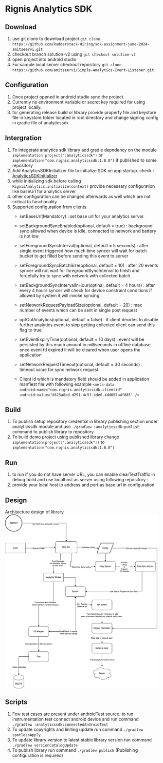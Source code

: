 # Rignis Analytics SDK

## Download
1. use git clone to download project `git clone https://github.com/Rudderstack-Hiring/sdk-assignment-june-2024-amitseervi.git`
2. checkout branch solution-v2 using `git checkout solution-v2`
3. open project into android studio
4. For sample local server checkout repository `git clone https://github.com/amitseervi/Simple-Analytics-Event-Listener.git`

## Configuration
1. Once project opened in android studio sync the project.
2. Currently no environment variable or secret key required for using project locally.
3. for generating release build or library provide property file and keystore file in keystore folder located in root directory and change signing config in gradle file of analyticssdk

## Intergration
1. To integerate analytics sdk library add gradle depndency on the module `implementation project(":analyticssdk")` or `implementation("com.rignis.analyticssdk:1.0.0")` if published to some repository
2. Add AnalyticsSDKInitializer file to initialize SDK on app startup. check : [AnalyticsSDKInitializer](app/src/main/java/com/rignis/demo/AnalyticsSDKInitializer.kt)
3. while initializing sdk before calling `RignisAnalytics.initialize(context)` provide necessary configuration like baseUrl for analytics server
4. other configuration can be changed afterwards as well which are not critical to functionality
5. Supported configuration from clients.
   - setBaseUrl(Mandatory) : set base url for your analytics server.
   - setBackgroundSyncEnabled(optional, default = true) : background sync allowed when device is idle, connected to network and battery is not low
   - setForegroundSyncInterval(optional, default =  5 seconds) : after single event triggered how much time syncer will wait for batch bucket to get filled before sending this event to server
   - setForegroundSyncBatchSize(optional, default = 10) : after 20 events syncer will not wait for foregroundSyncInterval to finish and forcefully try to sync with network with collected batch
   - setBackgroundSyncIntervalInHour(optinal, default = 4 hours) : after every 4 hours syncer will check for device constraint conditions if allowed by system it will invoke syncing 
   - setNetworkRequestPayloadSize(optional, default = 20) : max number of events which can be sent in single post request
   - optOutAnalytics(optional, default = false) : if client decides to disable further analytics event to stop getting collected client can send this flag to true
   - setEventExpiryTime(optional, default = 10 days) : event will be persisted by this much amount in milliseconds in offline database once event ttl expired it will be cleared when user opens the application
   - setNetworkRequestTimeout(optional, default = 30 seconds) : timeout value for sync network request
  
   - Client id which is mandatory field should be added in application manfiest file with following example
      `<meta-data
            android:name="com.rignis.analyticssdk.clientid"
            android:value="d625a8ed-d251-4c5f-bde0-4dd657a4f885" />`

## Build
1. To publish setup repository credential in library publishing section under analyticssdk module and use `./gradlew :analyticssdk:publish` command to publish library to repository
2. To build demo project using published library change `implementation(project(":analyticssdk"))` to `implementation("com.rignis.analyticssdk:1.0.0")`

## Run
1. to run if you do not have server URL, you can enable clearTextTraffic in debug build and use localhost as server using following repository : [](https://github.com/amitseervi/Simple-Analytics-Event-Listener)
2. provide your local host ip address and port as base url in configuration

## Design
Architecture design of library
![Library Architecture](analyticssdk/design/design.webp?raw=true "System Design")


## Scripts
1. Few test cases are present under androidTest source. to run instrumentation test connect android device and run command `./gradlew :analyticssdk:connectedAndroidTest`
2. To update copyrights and liniting update run command `./gradlew spotlessApply`
3. To update library version to latest stable library version run command `./gradlew versionCatalogUpdate`
4. To publish library run command `./gradlew publish` (Publishing configuration is required)
